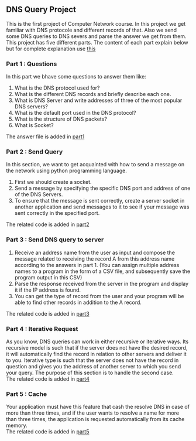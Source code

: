 ## DNS Query Project  
This is the first project of Computer Network course. In this project we get familiar with DNS protocole and different records of that. Also we send some DNS queries to DNS severs and parse the answer we get from them.  
This project has five different parts. The content of each part explain below but for complete explanation use [this](https://github.com/Mahdi-Rahmani/DNS-Query/tree/main/Project%20Explanation)  
### Part 1 : Questions
In this part we bhave some questions to answer them like:
 1. What is the DNS protocol used for?
 2. What is the different DNS records and briefly describe each one.
 3. What is DNS Server and write addresses of three of the most popular DNS servers?  
 4. What is the default port used in the DNS protocol?  
 5. What is the structure of DNS packets?
 6. What is Socket?  
  
The answer file is added in [part1](https://github.com/Mahdi-Rahmani/DNS-Query/tree/main/part1)   
### Part 2 : Send Query  
In this section, we want to get acquainted with how to send a message on the network using python programming language.
 1. First we should create a socket.
 2. Send a message by specifying the specific DNS port and address of one of the DNS Servers. 
 3. To ensure that the message is sent correctly, create a server socket in another application and send messages to it to see if your message was sent correctly in the specified port.  
  
The related code is added in [part2](https://github.com/Mahdi-Rahmani/DNS-Query/tree/main/part2)  
### Part 3 : Send DNS query to server  
 1. Receive an address name from the user as input and compose the message related to receiving the record A from this address name according to the answers in part 1.  (You can assign multiple address names to a program in the form of a CSV file, and subsequently save the program output in this CSV)  
 2. Parse the response received from the server in the program and display it if the IP address is found.  
 3. You can get the type of record from the user and your program will be able to find other records in addition to the A record.  
  
The related code is added in [part3](https://github.com/Mahdi-Rahmani/DNS-Query/tree/main/part3) 
### Part 4 : Iterative Request  
As you know, DNS queries can work in either recursive or iterative ways. Its recursive model is such that if the server does not have the desired record, it will automatically find the record in relation to other servers and deliver it to you. Iterative type is such that the server does not have the record in question and gives you the address of another server to which you send your query. The purpose of this section is to handle the second case.  
The related code is added in [part4](https://github.com/Mahdi-Rahmani/DNS-Query/tree/main/part4)  
### Part 5 : Cache 
Your application must have this feature that cash the resolve DNS in case of more than three times, and if the user wants to resolve a name for more than three times, the application is requested automatically from its cache memory.  
The related code is added in [part5](https://github.com/Mahdi-Rahmani/DNS-Query/tree/main/part5)  

